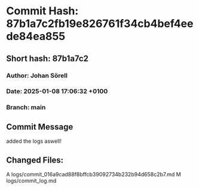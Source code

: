 # Commit Hash: 87b1a7c2fb19e826761f34cb4bef4eede84ea855
## Short hash: 87b1a7c2
### Author: Johan Sörell
### Date: 2025-01-08 17:06:32 +0100
### Branch: main

## Commit Message
added the logs aswell!

## Changed Files:
A	logs/commit_016a9cad88f8bffcb39092734b232b94d658c2b7.md
M	logs/commit_log.md
